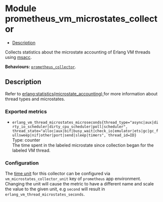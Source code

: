 

# Module prometheus_vm_microstates_collector #
* [Description](#description)

Collects statistics about the microstate accounting of Erlang VM threads using
[msacc](http://erlang.org/doc/man/msacc.md).

__Behaviours:__ [`prometheus_collector`](prometheus_collector.md).

<a name="description"></a>

## Description ##

Refer to
[
erlang:statistics(microstate_accounting)
](http://erlang.org/doc/man/erlang.md#statistics_microstate_accounting) for more information about thread types and microstates.


### <a name="Exported_metrics">Exported metrics</a> ###


* `erlang_vm_thread_microstates_microseconds{thread_type="async|aux|dirty_io_scheduler|dirty_cpu_scheduler|poll|scheduler", thread_state="alloc|aux|bif|busy_wait|check_io|emulator|ets|gc|gc_fullsweep|nif|other|port|send|sleep|timers", thread_id=ID}`<br />
Type: counter<br />
The time spent in the labeled microstate since collection began for the labeled VM thread.



### <a name="Configuration">Configuration</a> ###

The [time
unit](http://erlang.org/doc/man/erlang.md#type-time_unit) for this collector can be configured via
`vm_microstates_collector_unit` key of `prometheus` app environment. Changing
the unit will cause the metric to have a different name and scale the value
to the given unit, e.g `second` will result in
`erlang_vm_thread_microstates_seconds`.
